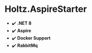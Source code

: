 # Holtz.AspireStarter

- :heavy_check_mark: **.NET 8**
- :heavy_check_mark: **Aspire**
- :heavy_check_mark: **Docker Support**
- :heavy_check_mark: **RabbitMq**
